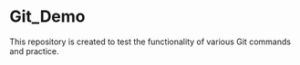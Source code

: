 # Git_Demo
This repository is created to test the functionality of various Git commands and practice.

